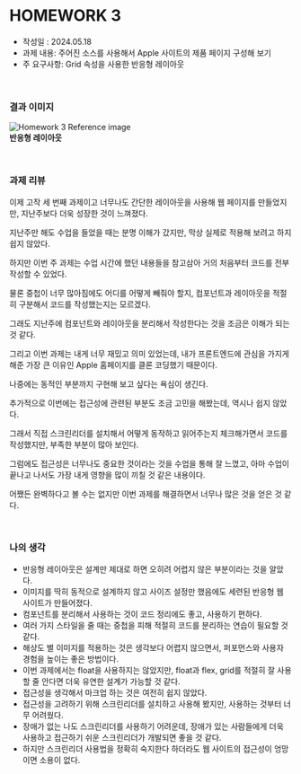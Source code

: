 # HOMEWORK 3

- 작성일 : 2024.05.18
- 과제 내용: 주어진 소스를 사용해서 Apple 사이트의 제품 페이지 구성해 보기
- 주 요구사항: Grid 속성을 사용한 반응형 레이아웃

&nbsp;  
### **결과 이미지**

![Homework 3 Reference image](../readme_img/homework3_ref_img_01.gif "Homework 3 Reference image")  
**반응형 레이아웃**

&nbsp;
### 과제 리뷰
이제 고작 세 번째 과제이고 너무나도 간단한 레이아웃을 사용해 웹 페이지를 만들었지만, 지난주보다 더욱 성장한 것이 느껴졌다.

지난주만 해도 수업을 들었을 때는 분명 이해가 갔지만, 막상 실제로 적용해 보려고 하지 쉽지 않았다.

하지만 이번 주 과제는 수업 시간에 했던 내용들을 참고삼아 거의 처음부터 코드를 전부 작성할 수 있었다.

물론 중첩이 너무 많아짐에도 어디를 어떻게 빼줘야 할지, 컴포넌트과 레이아웃을 적절히 구분해서 코드를 작성했는지는 모르겠다.

그래도 지난주에 컴포넌트와 레이아웃을 분리해서 작성한다는 것을 조금은 이해가 되는 것 같다.

그리고 이번 과제는 내게 너무 재밌고 의미 있었는데, 내가 프론트엔드에 관심을 가지게 해준 가장 큰 이유인 Apple 홈페이지를 클론 코딩했기 때문이다.

나중에는 동적인 부분까지 구현해 보고 싶다는 욕심이 생긴다.

추가적으로 이번에는 접근성에 관련된 부분도 조금 고민을 해봤는데, 역시나 쉽지 않았다.

그래서 직접 스크린리더를 설치해서 어떻게 동작하고 읽어주는지 체크해가면서 코드를 작성했지만, 부족한 부분이 많아 보인다.

그럼에도 접근성은 너무나도 중요한 것이라는 것을 수업을 통해 잘 느꼈고, 아마 수업이 끝나고 나서도 가장 내게 영향을 많이 끼칠 것 같은 내용이다.

어쨌든 완벽하다고 볼 수는 없지만 이번 과제를 해결하면서 너무나 많은 것을 얻은 것 같다.

&nbsp;
### 나의 생각
- 반응형 레이아웃은 설계만 제대로 하면 오히려 어렵지 않은 부분이라는 것을 알았다.
- 이미지를 딱히 동적으로 설계하지 않고 사이즈 설정만 했음에도 세련된 반응형 웹 사이트가 만들어졌다.
- 컴포넌트를 분리해서 사용하는 것이 코드 정리에도 좋고, 사용하기 편하다.
- 여러 가지 스타일을 줄 때는 중첩을 피해 적절히 코드를 분리하는 연습이 필요할 것 같다.
- 해상도 별 이미지를 적용하는 것은 생각보다 어렵지 않으면서, 퍼포먼스와 사용자 경험을 높이는 좋은 방법이다.
- 이번 과제에서는 float을 사용하지는 않았지만, float과 flex, grid를 적절히 잘 사용할 줄 안다면 더욱 유연한 설계가 가능할 것 같다.
- 접근성을 생각해서 마크업 하는 것은 여전히 쉽지 않았다.
- 접근성을 고려하기 위해 스크린리더를 설치하고 사용해 봤지만, 사용하는 것부터 너무 어려웠다.
- 장애가 없는 나도 스크린리더를 사용하기 어려운데, 장애가 있는 사람들에게 더욱 사용하고 접근하기 쉬운 스크린리더가 개발되면 좋을 것 같다.
- 하지만 스크린리더 사용법을 정확히 숙지한다 하더라도 웹 사이트의 접근성이 엉망이면 소용이 없다.
